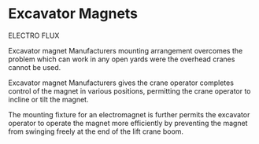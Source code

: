 Excavator Magnets
================

ELECTRO FLUX

Excavator magnet Manufacturers mounting arrangement overcomes the problem which can work in any open yards were the overhead cranes cannot be used.

Excavator magnet Manufacturers gives the crane operator completes control of the magnet in various positions, permitting the crane operator to incline or tilt the magnet.

The mounting fixture for an electromagnet is further permits the excavator operator to operate the magnet more efficiently by preventing the magnet from swinging freely at the end of the lift crane boom.
